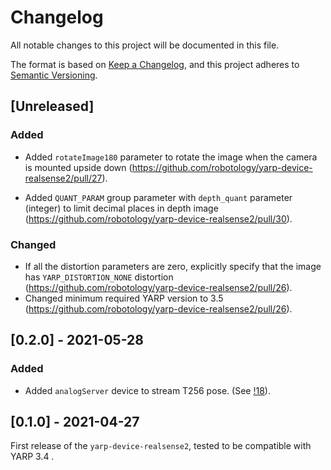# Changelog
All notable changes to this project will be documented in this file.

The format is based on [Keep a Changelog](https://keepachangelog.com/en/1.0.0/),
and this project adheres to [Semantic Versioning](https://semver.org/spec/v2.0.0.html).

## [Unreleased]

### Added
- Added `rotateImage180` parameter to rotate the image when the camera is mounted upside down (https://github.com/robotology/yarp-device-realsense2/pull/27).

- Added `QUANT_PARAM` group parameter with `depth_quant` parameter (integer) to limit decimal places in depth image  (https://github.com/robotology/yarp-device-realsense2/pull/30).

### Changed
- If all the distortion parameters are zero, explicitly specify that the image has `YARP_DISTORTION_NONE` distortion (https://github.com/robotology/yarp-device-realsense2/pull/26).
- Changed minimum required YARP version to 3.5 (https://github.com/robotology/yarp-device-realsense2/pull/26).

## [0.2.0] - 2021-05-28

### Added
- Added `analogServer` device to stream T256 pose. (See [!18](https://github.com/robotology/yarp-device-realsense2/pull/18)).

## [0.1.0] - 2021-04-27

First release of the `yarp-device-realsense2`, tested to be compatible with YARP 3.4 .
